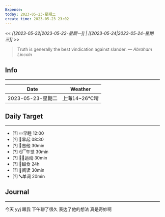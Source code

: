 ```yaml
---
Expense: 
today: 2023-05-23-星期二
create time: 2023-05-23 23:02
---
```


<< *[[2023-05-22|2023-05-22-星期一]] | [[2023-05-24|2023-05-24-星期三]]* >>


> Truth is generally the best vindication against slander.
> — <cite>Abraham Lincoln</cite>


## Info
***
| Date        | Weather      | 
| ----------- | ------------ |
| 2023-05-23-星期二 |  上海14~26℃晴 |


## Daily Target 
***
- [?] 💤早睡   12:00
- [?] 🌅早起    08:30
- [?] 🎵吉他    30min
- [?] 😴午觉    30min
- [?] 🏃‍♀️运动    30min  
- [?] 🚫甜食    24h
- [?] 📖阅读    30min 
- [?] 🔤单词    20min    


##  Journal
***
今天 yyj 跟我
下午聊了很久
表达了他的想法
真是奇妙啊



